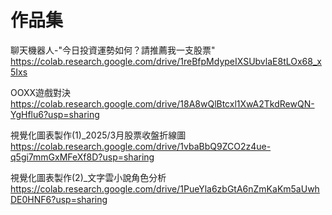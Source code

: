 # 作品集

聊天機器人-"今日投資運勢如何？請推薦我一支股票"
https://colab.research.google.com/drive/1reBfpMdypeIXSUbvlaE8tLOx68_x5Ixs

OOXX遊戲對決
https://colab.research.google.com/drive/18A8wQlBtcxl1XwA2TkdRewQN-YgHflu6?usp=sharing

視覺化圖表製作(1)_2025/3月股票收盤折線圖
https://colab.research.google.com/drive/1vbaBbQ9ZCO2z4ue-q5gi7mmGxMFeXf8D?usp=sharing

視覺化圖表製作(2)_文字雲小說角色分析
https://colab.research.google.com/drive/1PueYla6zbGtA6nZmKaKm5aUwhDE0HNF6?usp=sharing

